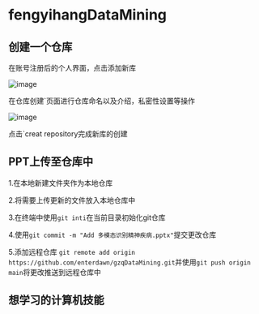 # fengyihangDataMining
## 创建一个仓库
在账号注册后的个人界面，点击添加新库

![image](https://github.com/fengyinhe/fengyihangDataMining/assets/59045834/bbdffdfe-6de8-43ea-9485-64412eefc932)

在仓库创建`页面进行仓库命名以及介绍，私密性设置等操作

![image](https://github.com/fengyinhe/fengyihangDataMining/assets/59045834/209c09fa-a350-426e-9a51-3a9f7d305bf4)

点击`creat repository完成新库的创建
## PPT上传至仓库中
1.在本地新建文件夹作为本地仓库

2.将需要上传更新的文件放入本地仓库中

3.在终端中使用`git inti`在当前目录初始化git仓库

4.使用`git commit -m "Add 多模态识别精神疾病.pptx"`提交更改仓库

5.添加远程仓库 `git remote add origin https://github.com/enterdawn/gzqDataMining.git`并使用`git push origin main`将更改推送到远程仓库中

## 想学习的计算机技能
